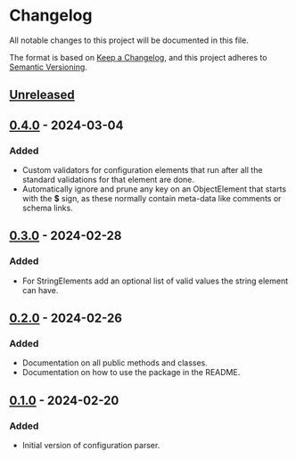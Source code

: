 # Changelog

All notable changes to this project will be documented in this file.

The format is based on [Keep a Changelog](https://keepachangelog.com/en/1.0.0/),
and this project adheres to [Semantic Versioning](https://semver.org/spec/v2.0.0.html).

## [Unreleased]

## [0.4.0] - 2024-03-04

### Added

- Custom validators for configuration elements that run after all the standard
  validations for that element are done.
- Automatically ignore and prune any key on an ObjectElement that starts with
  the **$** sign, as these normally contain meta-data like comments or schema
  links.

## [0.3.0] - 2024-02-28

### Added

- For StringElements add an optional list of valid values the string element
  can have.

## [0.2.0] - 2024-02-26

### Added

- Documentation on all public methods and classes.
- Documentation on how to use the package in the README.

## [0.1.0] - 2024-02-20

### Added

- Initial version of configuration parser.

[Unreleased]: https://github.com/mischareitsma/config-parser-ts/compare/v0.4.0...HEAD
[0.4.0]: https://github.com/mischareitsma/config-parser-ts/compare/v0.3.0...v0.4.0
[0.3.0]: https://github.com/mischareitsma/config-parser-ts/compare/v0.2.0...v0.3.0
[0.2.0]: https://github.com/mischareitsma/config-parser-ts/compare/v0.1.0...v0.2.0
[0.1.0]: https://github.com/mischareitsma/config-parser-ts/releases/tag/v0.1.0
